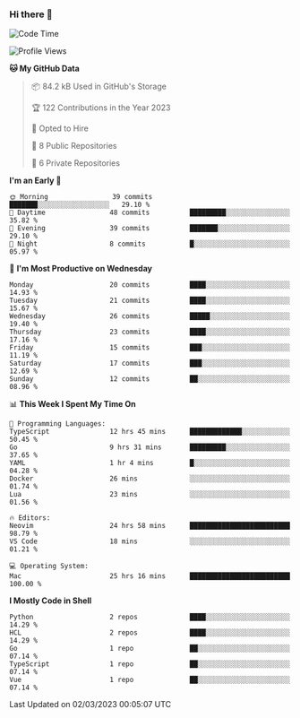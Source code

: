 ### Hi there 👋
<!--![visitors](https://visitor-badge.glitch.me/badge?page_id=d0zingcat)-->
<!--
**d0zingcat/d0zingcat** is a ✨ _special_ ✨ repository because its `README.md` (this file) appears on your GitHub profile.

Here are some ideas to get you started:

- 🔭 I’m currently working on ...
- 🌱 I’m currently learning ...
- 👯 I’m looking to collaborate on ...
- 🤔 I’m looking for help with ...
- 💬 Ask me about ...
- 📫 How to reach me: ...
- 😄 Pronouns: ...
- ⚡ Fun fact: ...
-->
<!--START_SECTION:waka-->
![Code Time](http://img.shields.io/badge/Code%20Time-2%2C363%20hrs%2043%20mins-blue)

![Profile Views](http://img.shields.io/badge/Profile%20Views-132-blue)

**🐱 My GitHub Data** 

> 📦 84.2 kB Used in GitHub's Storage 
 > 
> 🏆 122 Contributions in the Year 2023
 > 
> 💼 Opted to Hire
 > 
> 📜 8 Public Repositories 
 > 
> 🔑 6 Private Repositories 
 > 
**I'm an Early 🐤** 

```text
🌞 Morning                39 commits          ███████░░░░░░░░░░░░░░░░░░   29.10 % 
🌆 Daytime                48 commits          █████████░░░░░░░░░░░░░░░░   35.82 % 
🌃 Evening                39 commits          ███████░░░░░░░░░░░░░░░░░░   29.10 % 
🌙 Night                  8 commits           █░░░░░░░░░░░░░░░░░░░░░░░░   05.97 % 
```
📅 **I'm Most Productive on Wednesday** 

```text
Monday                   20 commits          ████░░░░░░░░░░░░░░░░░░░░░   14.93 % 
Tuesday                  21 commits          ████░░░░░░░░░░░░░░░░░░░░░   15.67 % 
Wednesday                26 commits          █████░░░░░░░░░░░░░░░░░░░░   19.40 % 
Thursday                 23 commits          ████░░░░░░░░░░░░░░░░░░░░░   17.16 % 
Friday                   15 commits          ███░░░░░░░░░░░░░░░░░░░░░░   11.19 % 
Saturday                 17 commits          ███░░░░░░░░░░░░░░░░░░░░░░   12.69 % 
Sunday                   12 commits          ██░░░░░░░░░░░░░░░░░░░░░░░   08.96 % 
```


📊 **This Week I Spent My Time On** 

```text
💬 Programming Languages: 
TypeScript               12 hrs 45 mins      █████████████░░░░░░░░░░░░   50.45 % 
Go                       9 hrs 31 mins       █████████░░░░░░░░░░░░░░░░   37.65 % 
YAML                     1 hr 4 mins         █░░░░░░░░░░░░░░░░░░░░░░░░   04.28 % 
Docker                   26 mins             ░░░░░░░░░░░░░░░░░░░░░░░░░   01.74 % 
Lua                      23 mins             ░░░░░░░░░░░░░░░░░░░░░░░░░   01.56 % 

🔥 Editors: 
Neovim                   24 hrs 58 mins      █████████████████████████   98.79 % 
VS Code                  18 mins             ░░░░░░░░░░░░░░░░░░░░░░░░░   01.21 % 

💻 Operating System: 
Mac                      25 hrs 16 mins      █████████████████████████   100.00 % 
```

**I Mostly Code in Shell** 

```text
Python                   2 repos             ████░░░░░░░░░░░░░░░░░░░░░   14.29 % 
HCL                      2 repos             ████░░░░░░░░░░░░░░░░░░░░░   14.29 % 
Go                       1 repo              ██░░░░░░░░░░░░░░░░░░░░░░░   07.14 % 
TypeScript               1 repo              ██░░░░░░░░░░░░░░░░░░░░░░░   07.14 % 
Vue                      1 repo              ██░░░░░░░░░░░░░░░░░░░░░░░   07.14 % 
```




 Last Updated on 02/03/2023 00:05:07 UTC
<!--END_SECTION:waka-->


